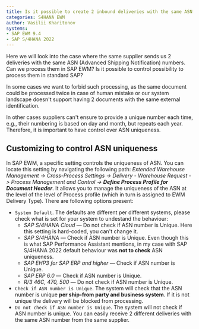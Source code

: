 ```yaml
---
title: Is it possible to create 2 inbound deliveries with the same ASN number in SAP EWM?
categories: S4HANA EWM
author: Vasilii Kharitonov
systems:
- SAP EWM 9.4
- SAP S/4HANA 2022
---
```


Here we will look into the case where the same supplier sends us 2 deliveries
with the same ASN (Advanced Shipping Notification) numbers. Can we process them
in SAP EWM? Is it possible to control possibility to process them in standard
SAP?

In some cases we want to forbid such processing, as the same document could be
processed twice in case of human mistake or our system landscape doesn't
support having 2 documents with the same external identification.

In other cases suppliers can't ensure to provide a unique number each time,
e.g., their numbering is based on day and month, but repeats each year.
Therefore, it is important to have control over ASN uniqueness.

## Customizing to control ASN uniqueness

In SAP EWM, a specific setting controls the uniqueness of ASN. You can locate
this setting by navigating the following path:  *Extended Warehouse Management
-> Cross-Process Settings -> Delivery - Warehouse Request -> Process Management
and Control -> **Define Process Profile for Document Header***. It allows you
to manage the uniqueness of the ASN at the level of the level of Process
profile (which in turn is assigned to EWM Delivery Type). There are following
options present:

- `System Default`. The defaults are different per different
  systems, please check what is set for your system to undestand the behaviour:
    - *SAP S/4HANA Cloud* — Do not check if ASN number is Unique. Here this
      setting is hard-coded, you can't change it.
    - *SAP S/4HANA* — Check if ASN number is Unique. Even though this is what SAP
      Performance Assistant mentions, in my case with SAP S/4HANA 2022 default
      behaviour was **not to check** ASN uniqueness.
    - *SAP EHP3 for SAP ERP and higher* — Check if ASN number is Unique.
    - *SAP ERP 6.0* — Check if ASN number is Unique.
    - *R/3 46C, 470, 500* — Do not check if ASN number is Unique.
- `Check if ASN number is Unique`. The system will check that the ASN number is unique **per ship-from party and business system**. If it is not unique the delivery will be blocked from processing.
- `Do not check if ASN number is Unique`. The system will not
  check if ASN number is unique. You can easily receive 2 different deliveries
  with the same ASN number from the same supplier.

